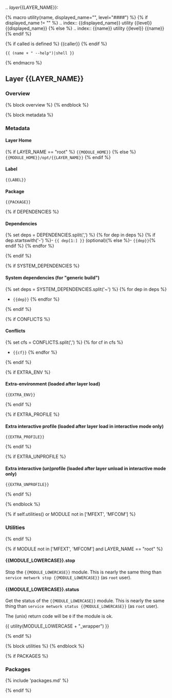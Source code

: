 .. _layer_{{LAYER_NAME}}:

{% macro utility(name, displayed_name="", level="####") %}
{% if displayed_name != "" %}
.. index:: {{displayed_name}} utility
{{level}} {{displayed_name}}
{% else %}
.. index:: {{name}} utility
{{level}} {{name}}
{% endif %}

{% if called is defined %}
{{caller}}
{% endif %}

```console
{{ (name + " --help")|shell }}
```
{% endmacro %}

## Layer {{LAYER_NAME}}

### Overview

{% block overview %}
{% endblock %}

{% block metadata %}
### Metadata

#### Layer Home

{% if LAYER_NAME == "root" %}
`{{MODULE_HOME}}`
{% else %}
`{{MODULE_HOME}}/opt/{{LAYER_NAME}}`
{% endif %}

#### Label

`{{LABEL}}`

#### Package

`{{PACKAGE}}`

{% if DEPENDENCIES %}

#### Dependencies

{% set deps = DEPENDENCIES.split(',') %}
{% for dep in deps %}
{% if dep.startswith('-') %}- `{{ dep[1:] }}` (optional){% else %}- `{{dep}}`{% endif %}
{% endfor %}

{% endif %}

{% if SYSTEM_DEPENDENCIES %}
#### System dependencies (for "generic build")

{% set deps = SYSTEM_DEPENDENCIES.split('~') %}
{% for dep in deps %}
- `{{dep}}`
{% endfor %}

{% endif %}

{% if CONFLICTS %}

#### Conflicts

{% set cfs = CONFLICTS.split(',') %}
{% for cf in cfs %}
- `{{cf}}`
{% endfor %}

{% endif %}

{% if EXTRA_ENV %}

#### Extra-environment (loaded after layer load)

```
{{EXTRA_ENV}}
```

{% endif %}

{% if EXTRA_PROFILE %}

#### Extra interactive profile (loaded after layer load in interactive mode only)

```
{{EXTRA_PROFILE}}
```

{% endif %}

{% if EXTRA_UNPROFILE %}

#### Extra interactive (un)profile (loaded after layer unload in interactive mode only)

```
{{EXTRA_UNPROFILE}}
```

{% endif %}

{% endblock %}

{% if self.utilities() or MODULE not in ['MFEXT', 'MFCOM'] %}
### Utilities
{% endif %}

{% if MODULE not in ['MFEXT', 'MFCOM'] and LAYER_NAME == "root" %}

#### {{MODULE_LOWERCASE}}.stop

Stop the `{{MODULE_LOWERCASE}}` module. This is nearly
the same thing than `service metwork stop {{MODULE_LOWERCASE}}` (as `root` user).

#### {{MODULE_LOWERCASE}}.status

Get the status of the `{{MODULE_LOWERCASE}}` module. This is nearly
the same thing than `service metwork status {{MODULE_LOWERCASE}}` (as `root` user).

The (unix) return code will be `0` if the module is ok.

{{ utility(MODULE_LOWERCASE + "_wrapper") }}

{% endif %}

{% block utilities %}
{% endblock %}

{% if PACKAGES %}

### Packages

{% include 'packages.md' %}

{% endif %}
